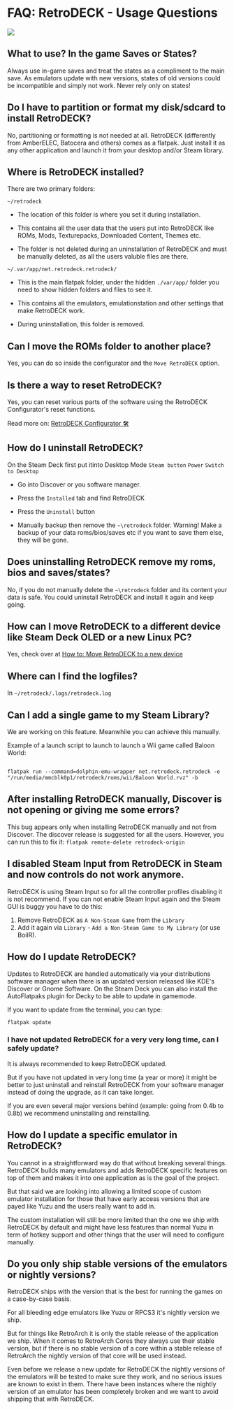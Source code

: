 # FAQ: RetroDECK - Usage Questions



<img src="../../wiki_icons/retrodeck/rd_icon_circle_192x192.png">



## What to use? In the game Saves or States?

Always use in-game saves and treat the states as a compliment to the main save. As emulators update with new versions, states of old versions could be incompatible and simply not work. Never rely only on states!



## Do I have to partition or format my disk/sdcard to install RetroDECK?

No, partitioning or formatting is not needed at all. RetroDECK (differently from AmberELEC, Batocera and others) comes as a flatpak. Just install it as any other application and launch it from your desktop and/or Steam library.

## Where is RetroDECK installed?

There are two primary folders:

`~/retrodeck`

- The location of this folder is where you set it during installation.

- This contains all the user data that the users put into RetroDECK like ROMs, Mods, Texturepacks, Downloaded Content, Themes etc.

- The folder is not deleted during an uninstallation of RetroDECK and must be manually deleted, as all the users valuble files are there.

`~/.var/app/net.retrodeck.retrodeck/`

- This is the main flatpak folder, under the hidden `./var/app/` folder you need to show hidden folders and files to see it.

- This contains all the emulators, emulationstation and other settings that make RetroDECK work.

- During uninstallation, this folder is removed.



## Can I move the ROMs folder to another place?

Yes, you can do so inside the configurator and the `Move RetroDECK` option.



## Is there a way to reset RetroDECK?

Yes, you can reset various parts of the software using the RetroDECK Configurator's reset functions.

Read more on: [RetroDECK Configurator 🛠️](../wiki_general/configurator.md)



## How do I uninstall RetroDECK?

On the Steam Deck first put itinto Desktop Mode `Steam button`  `Power`  `Switch to Desktop`

* Go into Discover or you software manager.

* Press the `Installed` tab and find RetroDECK

* Press the `Uninstall` button

* Manually backup then remove the `~\retrodeck` folder. Warning! Make a backup of your data roms/bios/saves etc if you want to save them else, they will be gone.


## Does uninstalling RetroDECK remove my roms, bios and saves/states?

No, if you do not manually delete the `~\retrodeck` folder and its content your data is safe. You could uninstall RetroDECK and install it again and keep going.



## How can I move RetroDECK to a different device like Steam Deck OLED or a new Linux PC?

Yes, check over at [How to: Move RetroDECK to a new device](../wiki_management/retrodeck-move.md)



## Where can I find the logfiles?

In `~/retrodeck/.logs/retrodeck.log`



## Can I add a single game to my Steam Library?

We are working on this feature. Meanwhile you can achieve this manually.

Example of a launch script to launch to launch a Wii game called Baloon World:


```

flatpak run --command=dolphin-emu-wrapper net.retrodeck.retrodeck -e "/run/media/mmcblk0p1/retrodeck/roms/wii/Baloon World.rvz" -b

```



## After installing RetroDECK manually, Discover is not opening or giving me some errors?

This bug appears only when installing RetroDECK manually and not from Discover. The discover release is suggested for all the users.
However, you can run this to fix it: `flatpak remote-delete retrodeck-origin`



## I disabled Steam Input from RetroDECK in Steam and now controls do not work anymore.

RetroDECK is using Steam Input so for all the controller profiles disabling it is not recommend. If you can not enable Steam Input again and the Steam GUI is buggy you have to do this:

1. Remove RetroDECK as `A Non-Steam Game` from the `Library`
2. Add it again via  `Library` - `Add a Non-Steam Game to My Library` (or use BoilR).



## How do I update RetroDECK?

Updates to RetroDECK are handled automatically via your distributions software manager when there is an updated version released like KDE's Discover or Gnome Software.
On the Steam Deck you can also install the AutoFlatpaks plugin for Decky to be able to update in gamemode.

If you want to update from the terminal, you can type:

`flatpak update`



### I have not updated RetroDECK for a very very long time, can I safely update?

It is always recommended to keep RetroDECK updated.

But if you have not updated in very long time (a year or more) it might be better to just uninstall and reinstall RetroDECK from your software manager instead of doing the upgrade, as it can take longer.

If you are even several major versions behind (example: going from 0.4b to 0.8b) we recommend uninstalling and reinstalling.

## How do I update a specific emulator in RetroDECK?

You cannot in a straightforward way do that without breaking several things. RetroDECK builds many emulators and adds RetroDECK specific features on top of them and makes it into one application as is the goal of the project.

But that said we are looking into allowing a limited scope of custom emulator installation for those that have early access versions that are payed like Yuzu and the users really want to add in.

The custom installation will still be more limited than the one we ship with RetroDECK by default and might have less features than normal Yuzu in term of hotkey support and other things that the user will need to configure manually.

## Do you only ship stable versions of the emulators or nightly versions?

RetroDECK ships with the version that is the best for running the games on a case-by-case basis.

For all bleeding edge emulators like Yuzu or RPCS3 it's nightly version we ship.

But for things like RetroArch it is only the stable release of the application we ship. When it comes to RetroArch Cores they always use their stable version, but if there is no stable version of a core within a stable release of RetroArch the nightly version of that core will be used instead.

Even before we release a new update for RetroDECK the nightly versions of the emulators will be tested to make sure they work, and no serious issues are known to exist in them.
There have been instances where the nightly version of an emulator has been completely broken and we want to avoid shipping that with RetroDECK.


